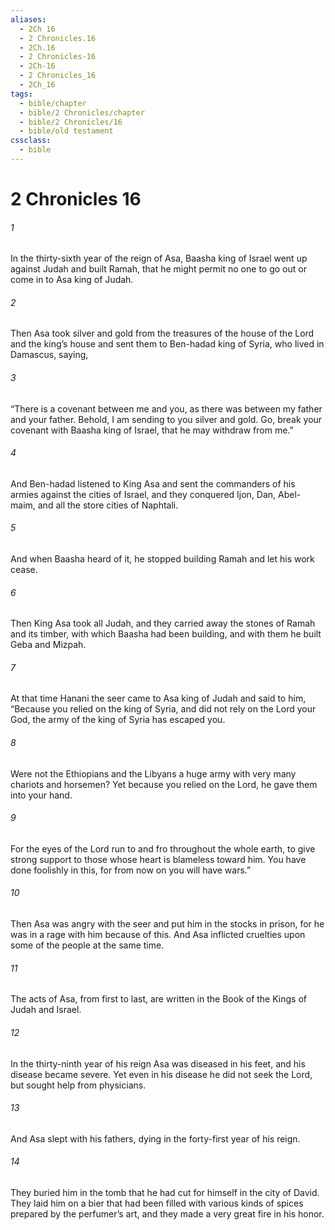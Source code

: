 ```yaml
---
aliases:
  - 2Ch 16
  - 2 Chronicles.16
  - 2Ch.16
  - 2 Chronicles-16
  - 2Ch-16
  - 2 Chronicles_16
  - 2Ch_16
tags:
  - bible/chapter
  - bible/2 Chronicles/chapter
  - bible/2 Chronicles/16
  - bible/old testament
cssclass:
  - bible
---
```


# 2 Chronicles 16

###### 1
In the thirty-sixth year of the reign of Asa, Baasha king of Israel went up against Judah and built Ramah, that he might permit no one to go out or come in to Asa king of Judah.
###### 2
Then Asa took silver and gold from the treasures of the house of the Lord and the king’s house and sent them to Ben-hadad king of Syria, who lived in Damascus, saying,
###### 3
“There is a covenant between me and you, as there was between my father and your father. Behold, I am sending to you silver and gold. Go, break your covenant with Baasha king of Israel, that he may withdraw from me.”
###### 4
And Ben-hadad listened to King Asa and sent the commanders of his armies against the cities of Israel, and they conquered Ijon, Dan, Abel-maim, and all the store cities of Naphtali.
###### 5
And when Baasha heard of it, he stopped building Ramah and let his work cease.
###### 6
Then King Asa took all Judah, and they carried away the stones of Ramah and its timber, with which Baasha had been building, and with them he built Geba and Mizpah.
###### 7
At that time Hanani the seer came to Asa king of Judah and said to him, “Because you relied on the king of Syria, and did not rely on the Lord your God, the army of the king of Syria has escaped you.
###### 8
Were not the Ethiopians and the Libyans a huge army with very many chariots and horsemen? Yet because you relied on the Lord, he gave them into your hand.
###### 9
For the eyes of the Lord run to and fro throughout the whole earth, to give strong support to those whose heart is blameless toward him. You have done foolishly in this, for from now on you will have wars.”
###### 10
Then Asa was angry with the seer and put him in the stocks in prison, for he was in a rage with him because of this. And Asa inflicted cruelties upon some of the people at the same time.
###### 11
The acts of Asa, from first to last, are written in the Book of the Kings of Judah and Israel.
###### 12
In the thirty-ninth year of his reign Asa was diseased in his feet, and his disease became severe. Yet even in his disease he did not seek the Lord, but sought help from physicians.
###### 13
And Asa slept with his fathers, dying in the forty-first year of his reign.
###### 14
They buried him in the tomb that he had cut for himself in the city of David. They laid him on a bier that had been filled with various kinds of spices prepared by the perfumer’s art, and they made a very great fire in his honor.


